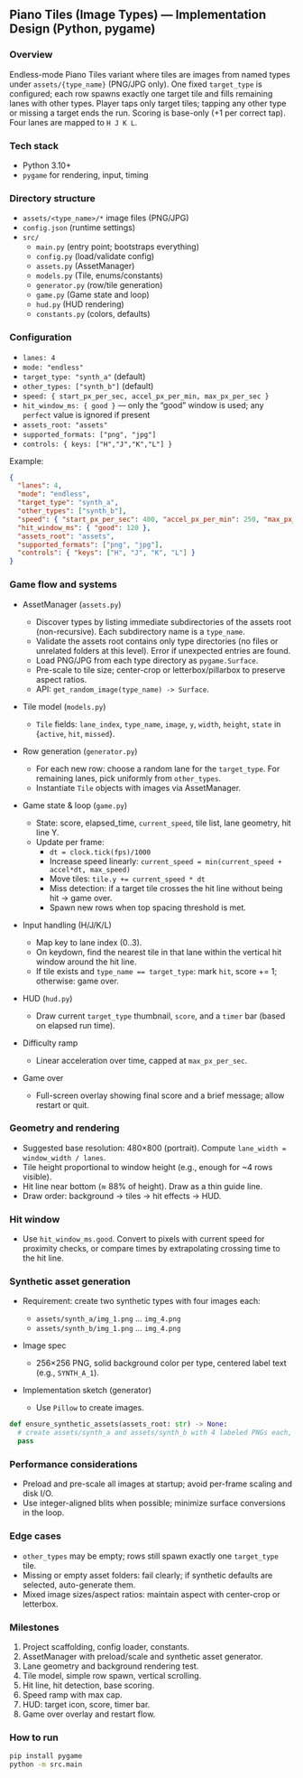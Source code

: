 ## Piano Tiles (Image Types) — Implementation Design (Python, pygame)

### Overview

Endless-mode Piano Tiles variant where tiles are images from named types under `assets/{type_name}` (PNG/JPG only). One fixed `target_type` is configured; each row spawns exactly one target tile and fills remaining lanes with other types. Player taps only target tiles; tapping any other type or missing a target ends the run. Scoring is base-only (+1 per correct tap). Four lanes are mapped to `H J K L`.

### Tech stack

- Python 3.10+
- `pygame` for rendering, input, timing

### Directory structure

- `assets/<type_name>/*` image files (PNG/JPG)
- `config.json` (runtime settings)
- `src/`
  - `main.py` (entry point; bootstraps everything)
  - `config.py` (load/validate config)
  - `assets.py` (AssetManager)
  - `models.py` (Tile, enums/constants)
  - `generator.py` (row/tile generation)
  - `game.py` (Game state and loop)
  - `hud.py` (HUD rendering)
  - `constants.py` (colors, defaults)

### Configuration

- `lanes: 4`
- `mode: "endless"`
- `target_type: "synth_a"` (default)
- `other_types: ["synth_b"]` (default)
- `speed: { start_px_per_sec, accel_px_per_min, max_px_per_sec }`
- `hit_window_ms: { good }` — only the “good” window is used; any `perfect` value is ignored if present
- `assets_root: "assets"`
- `supported_formats: ["png", "jpg"]`
- `controls: { keys: ["H","J","K","L"] }`

Example:

```json
{
  "lanes": 4,
  "mode": "endless",
  "target_type": "synth_a",
  "other_types": ["synth_b"],
  "speed": { "start_px_per_sec": 400, "accel_px_per_min": 250, "max_px_per_sec": 1200 },
  "hit_window_ms": { "good": 120 },
  "assets_root": "assets",
  "supported_formats": ["png", "jpg"],
  "controls": { "keys": ["H", "J", "K", "L"] }
}
```

### Game flow and systems

- AssetManager (`assets.py`)
  - Discover types by listing immediate subdirectories of the assets root (non-recursive). Each subdirectory name is a `type_name`.
  - Validate the assets root contains only type directories (no files or unrelated folders at this level). Error if unexpected entries are found.
  - Load PNG/JPG from each type directory as `pygame.Surface`.
  - Pre-scale to tile size; center-crop or letterbox/pillarbox to preserve aspect ratios.
  - API: `get_random_image(type_name) -> Surface`.

- Tile model (`models.py`)
  - `Tile` fields: `lane_index`, `type_name`, `image`, `y`, `width`, `height`, `state` in {`active`, `hit`, `missed`}.

- Row generation (`generator.py`)
  - For each new row: choose a random lane for the `target_type`. For remaining lanes, pick uniformly from `other_types`.
  - Instantiate `Tile` objects with images via AssetManager.

- Game state & loop (`game.py`)
  - State: score, elapsed_time, `current_speed`, tile list, lane geometry, hit line Y.
  - Update per frame:
    - `dt = clock.tick(fps)/1000`
    - Increase speed linearly: `current_speed = min(current_speed + accel*dt, max_speed)`
    - Move tiles: `tile.y += current_speed * dt`
    - Miss detection: if a target tile crosses the hit line without being hit → game over.
    - Spawn new rows when top spacing threshold is met.

- Input handling (H/J/K/L)
  - Map key to lane index (0..3).
  - On keydown, find the nearest tile in that lane within the vertical hit window around the hit line.
  - If tile exists and `type_name == target_type`: mark `hit`, score += 1; otherwise: game over.

- HUD (`hud.py`)
  - Draw current `target_type` thumbnail, `score`, and a `timer` bar (based on elapsed run time).

- Difficulty ramp
  - Linear acceleration over time, capped at `max_px_per_sec`.

- Game over
  - Full-screen overlay showing final score and a brief message; allow restart or quit.

### Geometry and rendering

- Suggested base resolution: 480×800 (portrait). Compute `lane_width = window_width / lanes`.
- Tile height proportional to window height (e.g., enough for ~4 rows visible).
- Hit line near bottom (≈ 88% of height). Draw as a thin guide line.
- Draw order: background → tiles → hit effects → HUD.

### Hit window

- Use `hit_window_ms.good`. Convert to pixels with current speed for proximity checks, or compare times by extrapolating crossing time to the hit line.

### Synthetic asset generation

- Requirement: create two synthetic types with four images each:
  - `assets/synth_a/img_1.png` … `img_4.png`
  - `assets/synth_b/img_1.png` … `img_4.png`

- Image spec
  - 256×256 PNG, solid background color per type, centered label text (e.g., `SYNTH_A_1`).

- Implementation sketch (generator)
  - Use `Pillow` to create images.

```python
def ensure_synthetic_assets(assets_root: str) -> None:
  # create assets/synth_a and assets/synth_b with 4 labeled PNGs each, if missing
  pass
```

### Performance considerations

- Preload and pre-scale all images at startup; avoid per-frame scaling and disk I/O.
- Use integer-aligned blits when possible; minimize surface conversions in the loop.

### Edge cases

- `other_types` may be empty; rows still spawn exactly one `target_type` tile.
- Missing or empty asset folders: fail clearly; if synthetic defaults are selected, auto-generate them.
- Mixed image sizes/aspect ratios: maintain aspect with center-crop or letterbox.

### Milestones

1. Project scaffolding, config loader, constants.
2. AssetManager with preload/scale and synthetic asset generator.
3. Lane geometry and background rendering test.
4. Tile model, simple row spawn, vertical scrolling.
5. Hit line, hit detection, base scoring.
6. Speed ramp with max cap.
7. HUD: target icon, score, timer bar.
8. Game over overlay and restart flow.

### How to run

```bash
pip install pygame
python -m src.main
```


